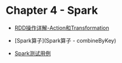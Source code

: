 # Chapter 4 - Spark

 * [RDD操作详解-Action和Transformation](chapter5_1-spark-RDD-introduction.md)
 * [Spark算子](Spark算子 - combineByKey)

 * [Spark测试用例](chapter5_3-spark-test.md)
